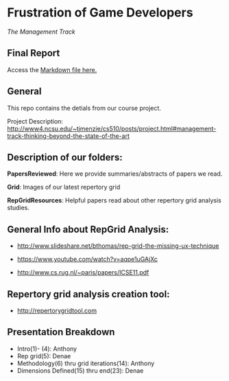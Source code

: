 # Frustration of Game Developers
*The Management Track*

## Final Report
Access the [Markdown file here.](https://github.com/FrustratedGameDev/Papers/blob/master/FinalReport/finalReport.md)

## General
This repo contains the detials from our course project.

Project Description: http://www4.ncsu.edu/~tjmenzie/cs510/posts/project.html#management-track-thinking-beyond-the-state-of-the-art


## Description of our folders:
**PapersReviewed**: Here we provide summaries/abstracts of papers we read.

**Grid**: Images of our latest repertory grid

**RepGridResources**: Helpful papers read about other repertory grid analysis studies.



## General Info about RepGrid Analysis:

* http://www.slideshare.net/bthomas/rep-grid-the-missing-ux-technique

* https://www.youtube.com/watch?v=aqpe1uGAjXc

* http://www.cs.rug.nl/~paris/papers/ICSE11.pdf 

## Repertory grid analysis creation tool: 

* http://repertorygridtool.com


## Presentation Breakdown

* Intro(1)- (4): Anthony
* Rep grid(5): Denae
* Methodology(6) thru grid iterations(14):  Anthony
* Dimensions Defined(15) thru end(23): Denae

